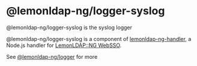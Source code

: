 # @lemonldap-ng/logger-syslog

@lemonldap-ng/logger-syslog is the syslog logger

@lemonldap-ng/logger-syslog is a component of [lemonldap-ng-handler](https://www.npmjs.com/package/lemonldap-ng-handler),
a Node.js handler for [LemonLDAP::NG WebSSO](https://lemonldap-ng.org).

See [@lemonldap-ng/logger](../logger/README.md) for more
